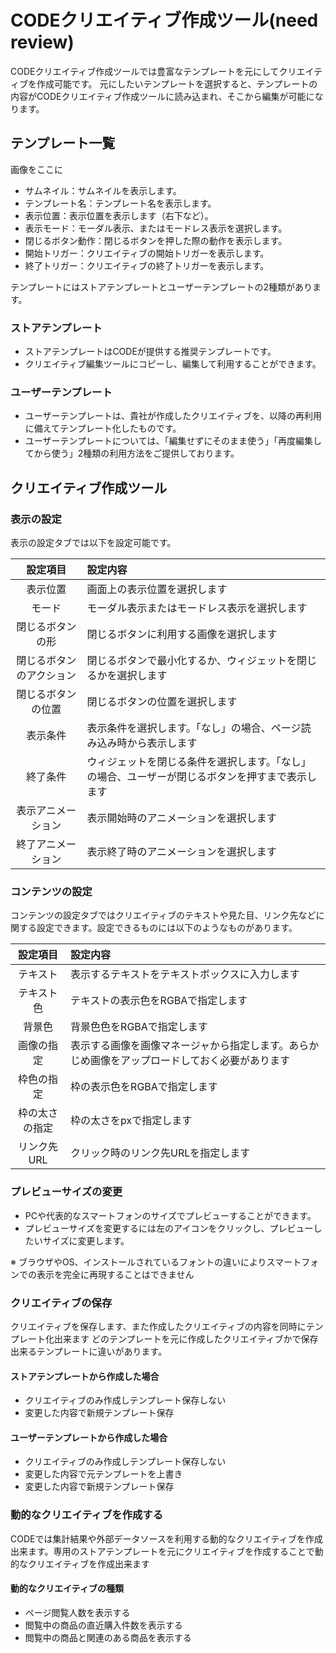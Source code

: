 # CODEクリエイティブ作成ツール(need review)
 
CODEクリエイティブ作成ツールでは豊富なテンプレートを元にしてクリエイティブを作成可能です。
元にしたいテンプレートを選択すると、テンプレートの内容がCODEクリエイティブ作成ツールに読み込まれ、そこから編集が可能になります。

## テンプレート一覧

画像をここに

* サムネイル：サムネイルを表示します。
* テンプレート名：テンプレート名を表示します。
* 表示位置：表示位置を表示します（右下など）。
* 表示モード：モーダル表示、またはモードレス表示を選択します。
* 閉じるボタン動作：閉じるボタンを押した際の動作を表示します。
* 開始トリガー：クリエイティブの開始トリガーを表示します。
* 終了トリガー：クリエイティブの終了トリガーを表示します。

テンプレートにはストアテンプレートとユーザーテンプレートの2種類があります。

### ストアテンプレート
* ストアテンプレートはCODEが提供する推奨テンプレートです。
* クリエイティブ編集ツールにコピーし、編集して利用することができます。

### ユーザーテンプレート
* ユーザーテンプレートは、貴社が作成したクリエイティブを、以降の再利用に備えてテンプレート化したものです。
* ユーザーテンプレートについては、「編集せずにそのまま使う」「再度編集してから使う」2種類の利用方法をご提供しております。

## クリエイティブ作成ツール

### 表示の設定
表示の設定タブでは以下を設定可能です。

| 設定項目|設定内容| 
|:-----:|:-----|
| 表示位置 | 画面上の表示位置を選択します| 
| モード | モーダル表示またはモードレス表示を選択します | 
| 閉じるボタンの形 | 閉じるボタンに利用する画像を選択します | 
| 閉じるボタンのアクション | 閉じるボタンで最小化するか、ウィジェットを閉じるかを選択します| 
| 閉じるボタンの位置 | 閉じるボタンの位置を選択します | 
| 表示条件 | 表示条件を選択します。「なし」の場合、ページ読み込み時から表示します| 
| 終了条件 | ウィジェットを閉じる条件を選択します。「なし」の場合、ユーザーが閉じるボタンを押すまで表示します| 
| 表示アニメーション | 表示開始時のアニメーションを選択します| 
| 終了アニメーション | 表示終了時のアニメーションを選択します| 


### コンテンツの設定
コンテンツの設定タブではクリエイティブのテキストや見た目、リンク先などに関する設定できます。設定できるものには以下のようなものがあります。


|設定項目|設定内容|
|:-----:|:-----|
|テキスト | 表示するテキストをテキストボックスに入力します|
|テキスト色 | テキストの表示色をRGBAで指定します|
|背景色 | 背景色色をRGBAで指定します|
|画像の指定 | 表示する画像を画像マネージャから指定します。あらかじめ画像をアップロードしておく必要があります |
|枠色の指定 | 枠の表示色をRGBAで指定します|
|枠の太さの指定 | 枠の太さをpxで指定します|
|リンク先URL | クリック時のリンク先URLを指定します|


### プレビューサイズの変更
* PCや代表的なスマートフォンのサイズでプレビューすることができます。
* プレビューサイズを変更するには左のアイコンをクリックし、プレビューしたいサイズに変更します。

※ ブラウザやOS、インストールされているフォントの違いによりスマートフォンでの表示を完全に再現することはできません


### クリエイティブの保存

クリエイティブを保存します、また作成したクリエイティブの内容を同時にテンプレート化出来ます
どのテンプレートを元に作成したクリエイティブかで保存出来るテンプレートに違いがあります。

#### ストアテンプレートから作成した場合


* クリエイティブのみ作成しテンプレート保存しない
* 変更した内容で新規テンプレート保存


#### ユーザーテンプレートから作成した場合


* クリエイティブのみ作成しテンプレート保存しない
* 変更した内容で元テンプレートを上書き
* 変更した内容で新規テンプレート保存


### 動的なクリエイティブを作成する
CODEでは集計結果や外部データソースを利用する動的なクリエイティブを作成出来ます。専用のストアテンプレートを元にクリエイティブを作成することで動的なクリエイティブを作成出来ます

#### 動的なクリエイティブの種類
* ページ閲覧人数を表示する
* 閲覧中の商品の直近購入件数を表示する
* 閲覧中の商品と関連のある商品を表示する

